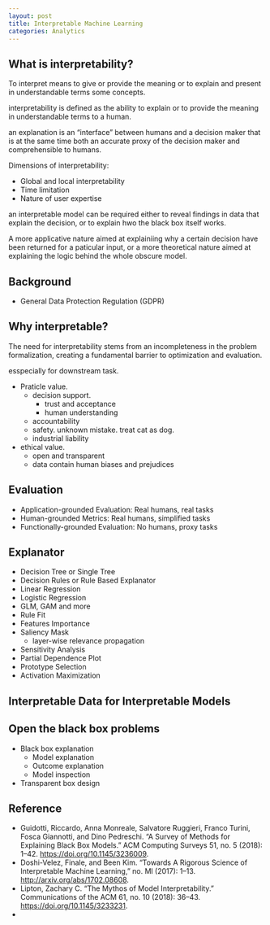 ```yaml
---
layout: post
title: Interpretable Machine Learning
categories: Analytics
---
```


## What is interpretability?

To interpret means to give or provide the meaning or to explain and present in understandable terms some concepts.

interpretability is defined as the ability to explain or to provide the meaning in understandable terms to a human.

an explanation is an “interface” between humans and a decision maker that is at the same time both an accurate proxy of the decision maker and comprehensible to humans.

Dimensions of interpretability:

- Global and local interpretability
- Time limitation
- Nature of user expertise

an interpretable model can be required either to reveal findings in data that explain the decision, or to explain hwo the black box itself works.

A more applicative nature aimed at explainiing why a certain decision have been returned for a paticular input, or a more theoretical nature aimed at explaining the logic behind the whole obscure model.

## Background

- General Data Protection Regulation (GDPR)

## Why interpretable?

The need for interpretability stems from an incompleteness in the problem formalization, creating a fundamental barrier to optimization and evaluation.

esspecially for downstream task.

- Praticle value. 
    - decision support. 
        - trust and acceptance
        - human understanding
    - accountability
    - safety. unknown mistake. treat cat as dog.
    - industrial liability
- ethical value. 
    - open and transparent
    - data contain human biases and prejudices

## Evaluation

- Application-grounded Evaluation: Real humans, real tasks
- Human-grounded Metrics: Real humans, simplified tasks
- Functionally-grounded Evaluation: No humans, proxy tasks

## Explanator

- Decision Tree or Single Tree
- Decision Rules or Rule Based Explanator
- Linear Regression
- Logistic Regression
- GLM, GAM and more
- Rule Fit
- Features Importance
- Saliency Mask
    - layer-wise relevance propagation
- Sensitivity Analysis
- Partial Dependence Plot
- Prototype Selection
- Activation Maximization



## Interpretable Data for Interpretable Models



## Open the black box problems

- Black box explanation
   - Model explanation
   - Outcome explanation
   - Model inspection
- Transparent box design


## Reference

- Guidotti, Riccardo, Anna Monreale, Salvatore Ruggieri, Franco Turini, Fosca Giannotti, and Dino Pedreschi. “A Survey of Methods for Explaining Black Box Models.” ACM Computing Surveys 51, no. 5 (2018): 1–42. https://doi.org/10.1145/3236009.
- Doshi-Velez, Finale, and Been Kim. “Towards A Rigorous Science of Interpretable Machine Learning,” no. Ml (2017): 1–13. http://arxiv.org/abs/1702.08608.
- Lipton, Zachary C. “The Mythos of Model Interpretability.” Communications of the ACM 61, no. 10 (2018): 36–43. https://doi.org/10.1145/3233231.
- 
